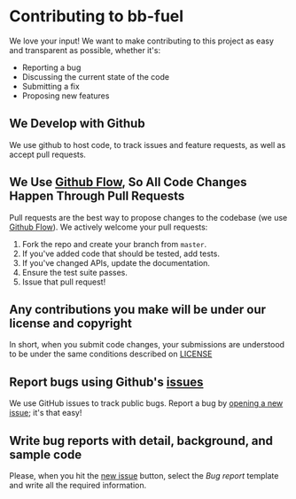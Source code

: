 # Contributing to bb-fuel
We love your input! We want to make contributing to this project as easy and transparent as possible, whether it's:

- Reporting a bug
- Discussing the current state of the code
- Submitting a fix
- Proposing new features

## We Develop with Github
We use github to host code, to track issues and feature requests, as well as accept pull requests.

## We Use [Github Flow](https://guides.github.com/introduction/flow/index.html), So All Code Changes Happen Through Pull Requests
Pull requests are the best way to propose changes to the codebase (we use [Github Flow](https://guides.github.com/introduction/flow/index.html)). We actively welcome your pull requests:

1. Fork the repo and create your branch from `master`.
2. If you've added code that should be tested, add tests.
3. If you've changed APIs, update the documentation.
4. Ensure the test suite passes.
5. Issue that pull request!

## Any contributions you make will be under our license and copyright
In short, when you submit code changes, your submissions are understood to be under the same conditions described on [LICENSE](https://github.com/Backbase/bb-fuel/blob/master/LICENSE)

## Report bugs using Github's [issues](https://github.com/Backbase/bb-fuel/issues)
We use GitHub issues to track public bugs. Report a bug by [opening a new issue](https://github.com/Backbase/bb-fuel/issues/new); it's that easy!

## Write bug reports with detail, background, and sample code
Please, when you hit the [new issue](https://github.com/Backbase/bb-fuel/issues/new) button, select the _Bug report_ template and write all the required information.